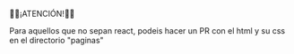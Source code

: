 🚨🚨¡ATENCIÓN!🚨🚨

Para aquellos que no sepan react, podeis hacer un PR con el html y su css en el directorio "paginas"
